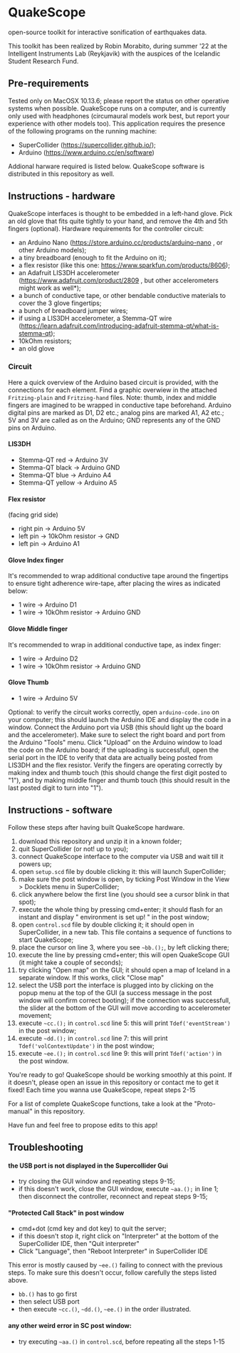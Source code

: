 # QuakeScope
open-source toolkit for interactive sonification of earthquakes data.

This toolkit has been realized by Robin Morabito, during summer '22 at the Intelligent Instruments Lab (Reykjavik)
with the auspices of the Icelandic Student Research Fund.

## Pre-requirements
Tested only on MacOSX 10.13.6; please report the status on other operative systems when possible.
QuakeScope runs on a computer, and is currently only used with headphones (circumaural models work best, but report your experience with other models too).
This application requires the presence of the following programs on the running machine:
- SuperCollider (https://supercollider.github.io/);
- Arduino (https://www.arduino.cc/en/software)

Addional harware required is listed below. QuakeScope software is distributed in this repository as well.

## Instructions - hardware

QuakeScope interfaces is thought to be embedded in a left-hand glove.
Pick an old glove that fits quite tightly to your hand, and remove the 4th and 5th fingers (optional).
Hardware requirements for the controller circuit:
- an Arduino Nano (https://store.arduino.cc/products/arduino-nano , or other Arduino models);
- a tiny breadboard (enough to fit the Arduino on it);
- a flex resistor (like this one: https://www.sparkfun.com/products/8606);
- an Adafruit LIS3DH accelerometer (https://www.adafruit.com/product/2809 , but other accelerometers might work as well*);
- a bunch of conductive tape, or other bendable conductive materials to cover the 3 glove fingertips;
- a bunch of breadboard jumper wires;
- if using a LIS3DH accelerometer, a Stemma-QT wire (https://learn.adafruit.com/introducing-adafruit-stemma-qt/what-is-stemma-qt);
- 10kOhm resistors;
- an old glove

### Circuit
Here a quick overview of the Arduino based circuit is provided, with the connections for each element. Find a graphic overwiew in the attached `Fritzing-plain` and `Fritzing-hand` files.
Note: thumb, index and middle fingers are imagined to be wrapped in conductive tape beforehand.
Arduino digital pins are marked as D1, D2 etc.; analog pins are marked A1, A2 etc.; 5V and 3V are called as on the Arduino; GND represents any of the GND pins on Arduino.

#### LIS3DH
- Stemma-QT red -> Arduino 3V
- Stemma-QT black -> Arduino GND
- Stemma-QT blue -> Arduino A4
- Stemma-QT yellow -> Arduino A5

#### Flex resistor
(facing grid side)
- right pin -> Arduino 5V
- left pin -> 10kOhm resistor -> GND
- left pin -> Arduino A1

#### Glove Index finger
It's recommended to wrap additional conductive tape around the fingertips 
to ensure tight adherence wire-tape, after placing the wires as indicated below:
- 1 wire -> Arduino D1
- 1 wire -> 10kOhm resistor -> Arduino GND

#### Glove Middle finger
It's recommended to wrap in additional conductive tape, as index finger:
- 1 wire -> Arduino D2
- 1 wire -> 10kOhm resistor -> Arduino GND

#### Glove Thumb
- 1 wire -> Arduino 5V

Optional:
to verify the circuit works correctly, open `arduino-code.ino` on your computer;
this should launch the Arduino IDE and display the code in a window.
Connect the Arduino port via USB (this should light up the board and the accelerometer). 
Make sure to select the right board and port from the Arduino "Tools" menu. 
Click "Upload" on the Arduino window to load the code on the Arduino board; 
if the uploading is successfull, open the serial port in the IDE to verify that data are actually being posted from LIS3DH and the flex resistor. 
Verify the fingers are operating correctly by making index and thumb touch (this should change the first digit posted to "1"),
and by making middle finger and thumb touch (this should result in the last posted digit to turn into "1").

## Instructions - software
Follow these steps after having built QuakeScope hardware.
1. download this repository and unzip it in a known folder;
2. quit SuperCollider (or not! up to you);
3. connect QuakeScope interface to the computer via USB and wait till it powers up;
4. open `setup.scd` file by double clicking it: this will launch SuperCollider;
5. make sure the post window is open, by ticking Post Window in the View > Docklets menu in SuperCollider;
6. click anywhere below the first line (you should see a cursor blink in that spot);
7. execute the whole thing by pressing cmd+enter; it should flash for an instant and display " environment is set up! " in the post window;
8. open `control.scd` file by double clicking it; it should open in SuperCollider, in a new tab. This file contains a sequence of functions to start QuakeScope;
9. place the cursor on line 3, where you see `~bb.();`, by left clicking there;
10. execute the line by pressing cmd+enter; this will open QuakeScope GUI (it might take a couple of seconds);
11. try clicking "Open map" on the GUI; it should open a map of Iceland in a separate window. If this works, click "Close map"
12. select the USB port the interface is plugged into by clicking on the popup menu at the top of the GUI 
(a success message in the post window will confirm correct booting); 
if the connection was successfull, the slider at the bottom of the GUI will move according to accelerometer movement;
13. execute `~cc.();` in `control.scd` line 5: this will print `Tdef('eventStream')` in the post window;
14. execute `~dd.();` in `control.scd` line 7: this will print `Tdef('volContextUpdate')` in the post window;
15. execute `~ee.();` in `control.scd` line 9: this will print `Tdef('action')` in the post window.

You're ready to go! QuakeScope should be working smoothly at this point. If it doesn't, please open an issue in this repository or contact me to get it fixed!
Each time you wanna use QuakeScope, repeat steps 2-15


For a list of complete QuakeScope functions, take a look at the "Proto-manual" in this repository.

Have fun and feel free to propose edits to this app!

## Troubleshooting
#### the USB port is not displayed in the Supercollider Gui
- try closing the GUI window and repeating steps 9-15;
- if this doesn't work, close the GUI window, execute `~aa.();` in line 1; then disconnect the controller, reconnect and repeat steps 9-15;

#### "Protected Call Stack" in post window
- cmd+dot (cmd key and dot key) to quit the server;
- if this doesn't stop it, right click on "Interpreter" at the bottom of the SuperCollider IDE, then "Quit interpreter"
- Click "Language", then "Reboot Interpreter" in SuperCollider IDE

This error is mostly caused by `~ee.()` failing to connect with the previous steps. To make sure this doesn't occur, follow carefully the steps listed above.
- `bb.()` has to go first
- then select USB port
- then execute `~cc.()`, `~dd.()`, `~ee.()` in the order illustrated.

#### any other weird error in SC post window:
- try executing `~aa.()` in `control.scd`, before repeating all the steps 1-15
